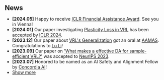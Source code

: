 <h1 id="news"></h1>

<h2 style="margin: 60px 0px 10px;">News</h2>

<ul>
<li><strong>[2024.05]</strong> Happy to receive <a href="https://iclr.cc/Conferences/2024/">ICLR Financial Assistance Award</a>. See you in Vienna!</li>  
<li><strong>[2024.01]</strong> Our paper investigating <a href="https://openreview.net/pdf?id=0aR1s9YxoL">Plasticity Loss in VRL</a> has been accepted by <a href="https://iclr.cc/Conferences/2024/">ICLR 2024</a>.</li>
<li><strong>[2023.12]</strong> Our paper about <a href="https://arxiv.org/pdf/2306.00656.pdf">VRL's Generalization</a> got an oral at <a href="https://www.aamas2024-conference.auckland.ac.nz/">AAMAS</a>. Congratulations to <a href="https://scholar.google.com/citations?user=QPsrZx8AAAAJ">Lu Li</a>!</li>
<li><strong>[2023.09]</strong> Our paper on <a href="https://proceedings.neurips.cc/paper_files/paper/2023/file/bc26087d3f82e62044fc77752e86737e-Paper-Conference.pdf">'What makes a effective DA for sample-efficient VRL?'</a> was accepted to <a href="https://neurips.cc/Conferences/2023">NeurIPS 2023</a>.</li>
<li><strong>[2023.07]</strong> Honored to be named as an AI Safety and Alignment Fellow by <a href="https://concordia-ai.com/">Concordia AI</a>!</li>
<li> <a href="javascript:toggle_vis('newsmore')">Show more</a> </li>
<div id="newsmore" style="display:none">     
  <li><strong>[2022.10]</strong> We released <a href="[https://arxiv.org/pdf/2202.09982.pdf](https://arxiv.org/pdf/2210.04561.pdf)">a comprehensive survey of DA in VRL</a>.</li>  
  <li><strong>[2022.04]</strong> Our <a href="https://arxiv.org/pdf/2202.09982.pdf">TLDA</a> was accepted to <a href="https://ijcai-22.org/">IJCAI 2022</a>. The fascinating VRL journey began!</li>
</div> 

</ul>
